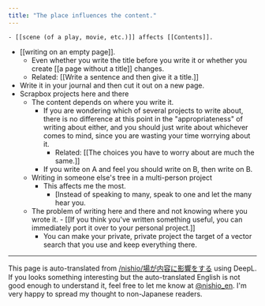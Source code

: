 ```yaml
---
title: "The place influences the content."
---
```


    - [[scene (of a play, movie, etc.)]] affects [[Contents]].
- [[writing on an empty page]].
    - Even whether you write the title before you write it or whether you create [[a page without a title]] changes.
    - Related: [[Write a sentence and then give it a title.]]
- Write it in your journal and then cut it out on a new page.
- Scrapbox projects here and there
    - The content depends on where you write it.
        - If you are wondering which of several projects to write about, there is no difference at this point in the "appropriateness" of writing about either, and you should just write about whichever comes to mind, since you are wasting your time worrying about it.
            - Related: [[The choices you have to worry about are much the same.]]
        - If you write on A and feel you should write on B, then write on B.
    - Writing in someone else's tree in a multi-person project
        - This affects me the most.
            - [Instead of speaking to many, speak to one and let the many hear you.
    - The problem of writing here and there and not knowing where you wrote it.
            - [[If you think you've written something useful, you can immediately port it over to your personal project.]]
        - You can make your private, private project the target of a vector search that you use and keep everything there.


---
This page is auto-translated from [/nishio/場が内容に影響をする](https://scrapbox.io/nishio/場が内容に影響をする) using DeepL. If you looks something interesting but the auto-translated English is not good enough to understand it, feel free to let me know at [@nishio_en](https://twitter.com/nishio_en). I'm very happy to spread my thought to non-Japanese readers.
